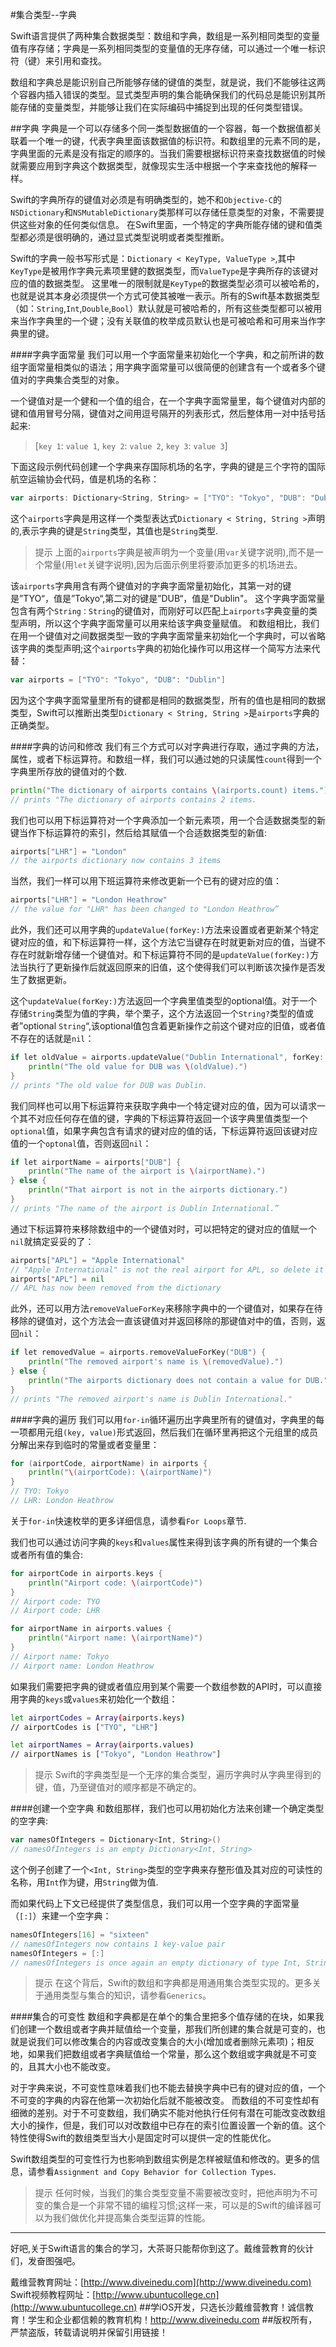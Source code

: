 #集合类型--字典

Swift语言提供了两种集合数据类型：数组和字典，数组是一系列相同类型的变量值有序存储；字典是一系列相同类型的变量值的无序存储，可以通过一个唯一标识符（键）来引用和查找。

数组和字典总是能识别自己所能够存储的键值的类型，就是说，我们不能够往这两个容器内插入错误的类型。显式类型声明的集合能确保我们的代码总是能识别其所能存储的变量类型，并能够让我们在实际编码中捕捉到出现的任何类型错误。

##字典
字典是一个可以存储多个同一类型数据值的一个容器，每一个数据值都关联着一个唯一的键，代表字典里面该数据值的标识符。和数组里的元素不同的是，字典里面的元素是没有指定的顺序的。当我们需要根据标识符来查找数据值的时候就需要应用到字典这个数据类型，就像现实生活中根据一个字来查找他的解释一样。

Swift的字典所存的键值对必须是有明确类型的，她不和`Objective-C`的`NSDictionary`和`NSMutableDictionary`类那样可以存储任意类型的对象，不需要提供这些对象的任何类似信息。
在Swift里面，一个特定的字典所能存储的键和值类型都必须是很明确的，通过显式类型说明或者类型推断。

Swift的字典一般书写形式是：`Dictionary < KeyType, ValueType >`,其中`KeyType`是被用作字典元素项里健的数据类型，而`ValueType`是字典所存的该键对应的值的数据类型。
这里唯一的限制就是`KeyType`的数据类型必须可以被哈希的，也就是说其本身必须提供一个方式可使其被唯一表示。所有的Swift基本数据类型（如：`String`,`Int`,`Double`,`Bool`）默认就是可被哈希的，所有这些类型都可以被用来当作字典里的一个键；没有关联值的枚举成员默认也是可被哈希和可用来当作字典里的键。


####字典字面常量
我们可以用一个字面常量来初始化一个字典，和之前所讲的数组字面常量相类似的语法；用字典字面常量可以很简便的创建含有一个或者多个键值对的字典集合类型的对象。

一个键值对是一个健和一个值的组合，在一个字典字面常量里，每个键值对内部的键和值用冒号分隔，键值对之间用逗号隔开的列表形式，然后整体用一对中括号括起来:

>[`key 1`: `value 1`, `key 2`: `value 2`, `key 3`: `value 3`]

下面这段示例代码创建一个字典来存国际机场的名字，字典的键是三个字符的国际航空运输协会代码，值是机场的名称：
```go
var airports: Dictionary<String, String> = ["TYO": "Tokyo", "DUB": "Dublin"]
```
这个`airports`字典是用这样一个类型表达式`Dictionary < String, String >`声明的,表示字典的键是`String`类型，其值也是`String`类型.
>提示
上面的`airports`字典是被声明为一个变量(用`var`关键字说明),而不是一个常量(用`let`关键字说明),因为后面示例里将要添加更多的机场进去。

该`airports`字典用含有两个键值对的字典字面常量初始化，其第一对的键是”TYO“，值是”Tokyo“,第二对的键是”DUB“，值是"Dublin"。
这个字典字面常量包含有两个`String：String`的键值对，而刚好可以匹配上`airports`字典变量的类型声明，所以这个字典字面常量可以用来给该字典变量赋值。
和数组相比，我们在用一个键值对之间数据类型一致的字典字面常量来初始化一个字典时，可以省略该字典的类型声明;这个`airports`字典的初始化操作可以用这样一个简写方法来代替：
```go
var airports = ["TYO": "Tokyo", "DUB": "Dublin"]
```
因为这个字典字面常量里所有的键都是相同的数据类型，所有的值也是相同的数据类型，Swift可以推断出类型`Dictionary < String, String >`是`airports`字典的正确类型。

####字典的访问和修改
我们有三个方式可以对字典进行存取，通过字典的方法，属性，或者下标运算符。和数组一样，我们可以通过她的只读属性`count`得到一个字典里所存放的键值对的个数.
```go
println("The dictionary of airports contains \(airports.count) items.")
// prints "The dictionary of airports contains 2 items.
```
我们也可以用下标运算符对一个字典添加一个新元素项，用一个合适数据类型的新键当作下标运算符的索引，然后给其赋值一个合适数据类型的新值:
```go
airports["LHR"] = "London"
// the airports dictionary now contains 3 items
```
当然，我们一样可以用下班运算符来修改更新一个已有的键对应的值：
```go
airports["LHR"] = "London Heathrow"
// the value for "LHR" has been changed to "London Heathrow”
```
此外，我们还可以用字典的`updateValue(forKey:)`方法来设置或者更新某个特定键对应的值，和下标运算符一样，这个方法它当键存在时就更新对应的值，当键不存在时就新增存储一个键值对。和下标运算符不同的是`updateValue(forKey:)`方法当执行了更新操作后就返回原来的旧值，这个使得我们可以判断该次操作是否发生了数据更新。

这个`updateValue(forKey:)`方法返回一个字典里值类型的optional值。对于一个存储`String`类型为值的字典，举个栗子，这个方法返回一个`String?`类型的值或者”optional `String`“,该optional值包含着更新操作之前这个键对应的旧值，或者值不存在的话就是`nil`：
```go
if let oldValue = airports.updateValue("Dublin International", forKey: "DUB") {
    println("The old value for DUB was \(oldValue).")
}
// prints "The old value for DUB was Dublin.
```
我们同样也可以用下标运算符来获取字典中一个特定键对应的值，因为可以请求一个其不对应任何存在值的键，字典的下标运算符返回一个该字典里值类型一个`optional`值，如果字典包含有请求的键对应的值的话，下标运算符返回该键对应值的一个`optonal`值，否则返回`nil`：
```go
if let airportName = airports["DUB"] {
    println("The name of the airport is \(airportName).")
} else {
    println("That airport is not in the airports dictionary.")
}
// prints "The name of the airport is Dublin International.”
```
通过下标运算符来移除数组中的一个键值对时，可以把特定的键对应的值赋一个`nil`就搞定妥妥的了：
```go
airports["APL"] = "Apple International"
// "Apple International" is not the real airport for APL, so delete it
airports["APL"] = nil
// APL has now been removed from the dictionary
```
此外，还可以用方法`removeValueForKey`来移除字典中的一个键值对，如果存在待移除的键值对，这个方法会一直该键值对并返回移除的那键值对中的值，否则，返回`nil`：
```go
if let removedValue = airports.removeValueForKey("DUB") {
    println("The removed airport's name is \(removedValue).")
} else {
    println("The airports dictionary does not contain a value for DUB.")
}
// prints "The removed airport's name is Dublin International."
```

####字典的遍历
我们可以用`for-in`循环遍历出字典里所有的键值对，字典里的每一项都用元组`(key, value)`形式返回，然后我们在循环里再把这个元组里的成员分解出来存到临时的常量或者变量里：
```go
for (airportCode, airportName) in airports {
    println("\(airportCode): \(airportName)")
}
// TYO: Tokyo
// LHR: London Heathrow
```
关于`for-in`快速枚举的更多详细信息，请参看`For Loops`章节.

我们也可以通过访问字典的`keys`和`values`属性来得到该字典的所有键的一个集合或者所有值的集合:
```go
for airportCode in airports.keys {
    println("Airport code: \(airportCode)")
}
// Airport code: TYO
// Airport code: LHR

for airportName in airports.values {
    println("Airport name: \(airportName)")
}
// Airport name: Tokyo
// Airport name: London Heathrow
```
如果我们需要把字典的键或者值应用到某个需要一个数组参数的API时，可以直接用字典的`keys`或`values`来初始化一个数组：
```bash
let airportCodes = Array(airports.keys)
// airportCodes is ["TYO", "LHR"]

let airportNames = Array(airports.values)
// airportNames is ["Tokyo", "London Heathrow"]
```
>提示
Swift的字典类型是一个无序的集合类型，遍历字典时从字典里得到的键，值，乃至键值对的顺序都是不确定的。

####创建一个空字典
和数组那样，我们也可以用初始化方法来创建一个确定类型的空字典:
```go
var namesOfIntegers = Dictionary<Int, String>()
// namesOfIntegers is an empty Dictionary<Int, String>
```
这个例子创建了一个`<Int, String>`类型的空字典来存整形值及其对应的可读性的名称，用`Int`作为键，用`String`做为值.

而如果代码上下文已经提供了类型信息，我们可以用一个空字典的字面常量（`[:]`）来建一个空字典：
```go
namesOfIntegers[16] = "sixteen"
// namesOfIntegers now contains 1 key-value pair
namesOfIntegers = [:]
// namesOfIntegers is once again an empty dictionary of type Int, String
```
>提示
在这个背后，Swift的数组和字典都是用通用集合类型实现的。更多关于通用类型与集合的知识，请参看`Generics`。

####集合的可变性
数组和字典都是在单个的集合里把多个值存储的在块，如果我们创建一个数组或者字典并赋值给一个变量，那我们所创建的集合就是可变的，也就是说我们可以修改集合的内容或改变集合的大小(增加或者删除元素项)；相反地，如果我们把数组或者字典赋值给一个常量，那么这个数组或字典就是不可变的，且其大小也不能改变。

对于字典来说，不可变性意味着我们也不能去替换字典中已有的键对应的值，一个不可变的字典的内容在他第一次初始化后就不能被改变。
而数组的不可变性却有细微的差别。对于不可变数组，我们确实不能对他执行任何有潜在可能改变改数组大小的操作，但是，我们可以对改数组中已存在的索引位置设置一个新的值。这个特性使得Swift的数组类型当大小是固定时可以提供一定的性能优化。

Swift数组类型的可变性行为也影响到数组实例是怎样被赋值和修改的。更多的信息，请参看`Assignment and Copy Behavior for Collection Types`.

>提示
任何时候，当我们的集合类型变量不需要被改变时，把他声明为不可变的集合是一个非常不错的编程习惯;这样一来，可以是的Swift的编译器可以为我们做优化并提高集合类型运算的性能。


** **
好吧,关于Swift语言的集合的学习，大茶哥只能帮你到这了。戴维营教育的伙计们，发奋图强吧。

戴维营教育网址：[http://www.diveinedu.com](http://www.diveinedu.com)
Swift视频教程网址：[http://www.ubuntucollege.cn](http://www.ubuntucollege.cn)
##学iOS开发，只选长沙戴维营教育！诚信教育！学生和企业都信赖的教育机构！http://www.diveinedu.com
##版权所有，严禁盗版，转载请说明并保留引用链接！